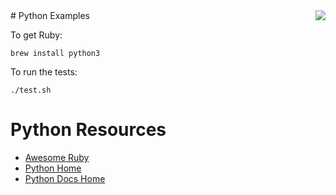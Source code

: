 <img align="right" src="https://raw.githubusercontent.com/rtoal/polyglot/master/resources/python-logo-300.png">
# Python Examples

To get Ruby:

```
brew install python3
```

To run the tests:

```
./test.sh
```

# Python Resources

* [Awesome Ruby](https://github.com/vinta/awesome-python)
* [Python Home](https://www.python.org/)
* [Python Docs Home](https://www.python.org/doc/)
